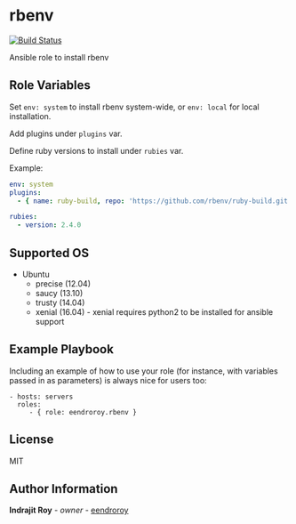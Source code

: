 rbenv
=========

[![Build Status](https://travis-ci.org/eendroroy/ansible-role-rbenv.svg?branch=master)](https://travis-ci.org/eendroroy/ansible-role-rbenv)

Ansible role to install rbenv

Role Variables
--------------

Set `env: system` to install rbenv system-wide, or `env: local` for local installation.

Add plugins under `plugins` var.

Define ruby versions to install under `rubies` var.

Example:

```yml
env: system
plugins:
  - { name: ruby-build, repo: 'https://github.com/rbenv/ruby-build.git' }

rubies:
  - version: 2.4.0
```

Supported OS
------------

- Ubuntu
    - precise (12.04)
    - saucy (13.10)
    - trusty (14.04)
    - xenial (16.04) - xenial requires python2 to be installed for ansible support

Example Playbook
----------------

Including an example of how to use your role (for instance, with variables passed in as parameters) is always nice for users too:

    - hosts: servers
      roles:
         - { role: eendroroy.rbenv }

License
-------

MIT

Author Information
------------------

**Indrajit Roy** - *owner* - [eendroroy](https://github.com/eendroroy)

